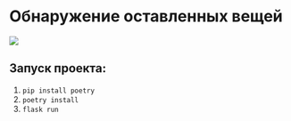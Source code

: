 # Обнаружение оставленных вещей 

<img src="demo.gif">

## Запуск проекта:
1. `pip install poetry`
2. `poetry install`
3. `flask run`
